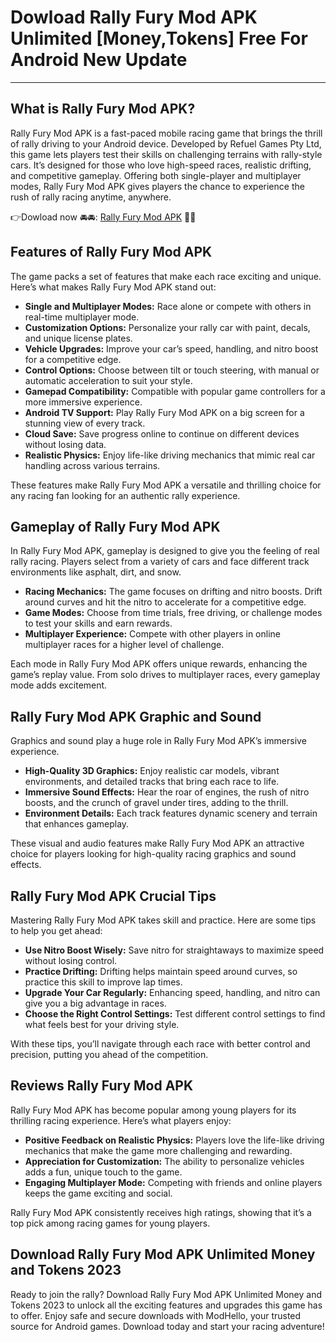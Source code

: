 # Dowload Rally Fury Mod APK Unlimited [Money,Tokens] Free For Android New Update

---

## What is Rally Fury Mod APK?

Rally Fury Mod APK is a fast-paced mobile racing game that brings the thrill of rally driving to your Android device. Developed by Refuel Games Pty Ltd, this game lets players test their skills on challenging terrains with rally-style cars. It’s designed for those who love high-speed races, realistic drifting, and competitive gameplay. Offering both single-player and multiplayer modes, Rally Fury Mod APK gives players the chance to experience the rush of rally racing anytime, anywhere.


👉Dowload now 🚘🚘: [Rally Fury Mod APK](https://modhello.com/rally-fury/) 👌🏻

## Features of Rally Fury Mod APK

The game packs a set of features that make each race exciting and unique. Here’s what makes Rally Fury Mod APK stand out:

- **Single and Multiplayer Modes:** Race alone or compete with others in real-time multiplayer mode.
- **Customization Options:** Personalize your rally car with paint, decals, and unique license plates.
- **Vehicle Upgrades:** Improve your car’s speed, handling, and nitro boost for a competitive edge.
- **Control Options:** Choose between tilt or touch steering, with manual or automatic acceleration to suit your style.
- **Gamepad Compatibility:** Compatible with popular game controllers for a more immersive experience.
- **Android TV Support:** Play Rally Fury Mod APK on a big screen for a stunning view of every track.
- **Cloud Save:** Save progress online to continue on different devices without losing data.
- **Realistic Physics:** Enjoy life-like driving mechanics that mimic real car handling across various terrains.

These features make Rally Fury Mod APK a versatile and thrilling choice for any racing fan looking for an authentic rally experience.

## Gameplay of Rally Fury Mod APK

In Rally Fury Mod APK, gameplay is designed to give you the feeling of real rally racing. Players select from a variety of cars and face different track environments like asphalt, dirt, and snow.

- **Racing Mechanics:** The game focuses on drifting and nitro boosts. Drift around curves and hit the nitro to accelerate for a competitive edge.
- **Game Modes:** Choose from time trials, free driving, or challenge modes to test your skills and earn rewards.
- **Multiplayer Experience:** Compete with other players in online multiplayer races for a higher level of challenge.

Each mode in Rally Fury Mod APK offers unique rewards, enhancing the game’s replay value. From solo drives to multiplayer races, every gameplay mode adds excitement.

## Rally Fury Mod APK Graphic and Sound

Graphics and sound play a huge role in Rally Fury Mod APK’s immersive experience.

- **High-Quality 3D Graphics:** Enjoy realistic car models, vibrant environments, and detailed tracks that bring each race to life.
- **Immersive Sound Effects:** Hear the roar of engines, the rush of nitro boosts, and the crunch of gravel under tires, adding to the thrill.
- **Environment Details:** Each track features dynamic scenery and terrain that enhances gameplay.

These visual and audio features make Rally Fury Mod APK an attractive choice for players looking for high-quality racing graphics and sound effects.

## Rally Fury Mod APK Crucial Tips

Mastering Rally Fury Mod APK takes skill and practice. Here are some tips to help you get ahead:

- **Use Nitro Boost Wisely:** Save nitro for straightaways to maximize speed without losing control.
- **Practice Drifting:** Drifting helps maintain speed around curves, so practice this skill to improve lap times.
- **Upgrade Your Car Regularly:** Enhancing speed, handling, and nitro can give you a big advantage in races.
- **Choose the Right Control Settings:** Test different control settings to find what feels best for your driving style.

With these tips, you’ll navigate through each race with better control and precision, putting you ahead of the competition.

## Reviews Rally Fury Mod APK

Rally Fury Mod APK has become popular among young players for its thrilling racing experience. Here’s what players enjoy:

- **Positive Feedback on Realistic Physics:** Players love the life-like driving mechanics that make the game more challenging and rewarding.
- **Appreciation for Customization:** The ability to personalize vehicles adds a fun, unique touch to the game.
- **Engaging Multiplayer Mode:** Competing with friends and online players keeps the game exciting and social.

Rally Fury Mod APK consistently receives high ratings, showing that it’s a top pick among racing games for young players.

## Download Rally Fury Mod APK Unlimited Money and Tokens 2023

Ready to join the rally? Download Rally Fury Mod APK Unlimited Money and Tokens 2023 to unlock all the exciting features and upgrades this game has to offer. Enjoy safe and secure downloads with ModHello, your trusted source for Android games. Download today and start your racing adventure!
